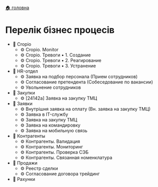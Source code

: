 ﻿[🏠 головна](../README.md)

# Перелік бізнес процесів

- 📂 Cropio  
	- ⚙️ Cropio. Monitor
	- ⚙️ Cropio. Тревоги • 1. Создание
	- ⚙️ Cropio. Тревоги • 2. Реагирование
	- ⚙️ Cropio. Тревоги • 3. Устранение
- 📂 HR-отдел
	- ⚙️ Заявка на подбор персонала (Прием сотрудников)
	- ⚙️ Согласование претендента (Собеседование по вакансии)
	- ⚙️ Увольнение сотрудников
- 📂 Закупки
	- ⚙️ [24142a] Заявка на закупку ТМЦ
- 📂 Заявки
	- ⚙️ Внутрішня заявка на оплату (Вн. заявка на закупку ТМЦ)
	- ⚙️ Заявка в IT-службу
	- ⚙️ Заявка на закупку ТМЦ
	- ⚙️ Заявка на командировку
	- ⚙️ Заявка на мобильную связь
- 📂 Контрагенты
	- ⚙️ Контрагенты. Валидация
	- ⚙️ Контрагенты. Мониторинг
	- ⚙️ Контрагенты. Проверка СЭБ
	- ⚙️ Контрагенты. Связанная номенклатура
- 📂 Продажи
	- ⚙️ Реестр сделки
	- ⚙️ Согласование договора трейдинг
- 📂 Рахунки